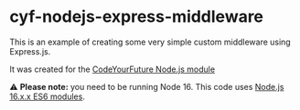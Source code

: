 # cyf-nodejs-express-middleware

This is an example of creating some very simple custom middleware using Express.js.   

It was created for the [CodeYourFuture Node.js module](https://syllabus.codeyourfuture.io/node/index)

⚠️ **Please note:** you need to be running Node 16. This code uses [Node.js 16.x.x ES6 modules](https://nodejs.org/api/esm.html#esm_modules_ecmascript_modules).

